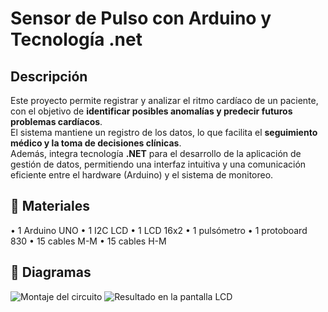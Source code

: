 # Sensor de Pulso con Arduino y Tecnología .net

## Descripción
Este proyecto permite registrar y analizar el ritmo cardíaco de un paciente, con el objetivo de **identificar posibles anomalías y predecir futuros problemas cardíacos**.  
El sistema mantiene un registro de los datos, lo que facilita el **seguimiento médico y la toma de decisiones clínicas**.  
Además, integra tecnología **.NET** para el desarrollo de la aplicación de gestión de datos, permitiendo una interfaz intuitiva y una comunicación eficiente entre el hardware (Arduino) y el sistema de monitoreo.  

## 🧰 Materiales
• 1 Arduino UNO
• 1 I2C LCD
• 1 LCD 16x2
• 1 pulsómetro
• 1 protoboard 830
• 15 cables M-M
• 15 cables H-M

## 📸 Diagramas

![Montaje del circuito](images/montaje.jpg)
![Resultado en la pantalla LCD](images/resultado.jpg)

